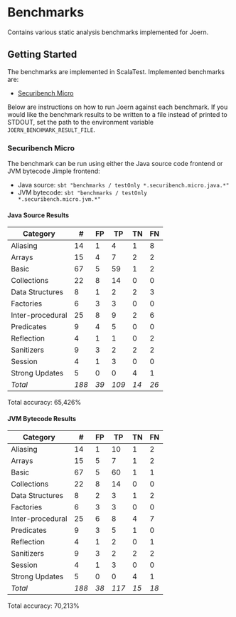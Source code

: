 # Benchmarks

Contains various static analysis benchmarks implemented for Joern.

## Getting Started

The benchmarks are implemented in ScalaTest. Implemented benchmarks are:

* [Securibench Micro](http://too4words.github.io/securibench-micro/)

Below are instructions on how to run Joern against each benchmark. If
you would like the benchmark results to be written to a file instead
of printed to STDOUT, set the path to the environment variable 
`JOERN_BENCHMARK_RESULT_FILE`.

### Securibench Micro

The benchmark can be run using either the Java source code frontend
or JVM bytecode Jimple frontend:

* Java source: `sbt "benchmarks / testOnly *.securibench.micro.java.*"`
* JVM bytecode: `sbt "benchmarks / testOnly *.securibench.micro.jvm.*"`

#### Java Source Results
| Category          | #    | FP   | TP   | TN   | FN   |
| ----------------- | ---- | ---- | ---- | ---- | ---- |
| Aliasing          | 14 | 1 | 4 | 1 | 8 |
| Arrays            | 15 | 4 | 7 | 2 | 2 |
| Basic             | 67 | 5 | 59 | 1 | 2 |
| Collections       | 22 | 8 | 14 | 0 | 0 |
| Data Structures   | 8 | 1 | 2 | 2 | 3 |
| Factories         | 6 | 3 | 3 | 0 | 0 |
| Inter-procedural  | 25 | 8 | 9 | 2 | 6 |
| Predicates        | 9 | 4 | 5 | 0 | 0 |
| Reflection        | 4 | 1 | 1 | 0 | 2 |
| Sanitizers        | 9 | 3 | 2 | 2 | 2 |
| Session           | 4 | 1 | 3 | 0 | 0 |
| Strong Updates    | 5 | 0 | 0 | 4 | 1 |
| *Total*           | *188* | *39* | *109* | *14* | *26* |

Total accuracy: 65,426%
#### JVM Bytecode Results
| Category          | #    | FP   | TP   | TN   | FN   |
| ----------------- | ---- | ---- | ---- | ---- | ---- |
| Aliasing          | 14 | 1 | 10 | 1 | 2 |
| Arrays            | 15 | 5 | 7 | 1 | 2 |
| Basic             | 67 | 5 | 60 | 1 | 1 |
| Collections       | 22 | 8 | 14 | 0 | 0 |
| Data Structures   | 8 | 2 | 3 | 1 | 2 |
| Factories         | 6 | 3 | 3 | 0 | 0 |
| Inter-procedural  | 25 | 6 | 8 | 4 | 7 |
| Predicates        | 9 | 3 | 5 | 1 | 0 |
| Reflection        | 4 | 1 | 2 | 0 | 1 |
| Sanitizers        | 9 | 3 | 2 | 2 | 2 |
| Session           | 4 | 1 | 3 | 0 | 0 |
| Strong Updates    | 5 | 0 | 0 | 4 | 1 |
| *Total*           | *188* | *38* | *117* | *15* | *18* |

Total accuracy: 70,213%
